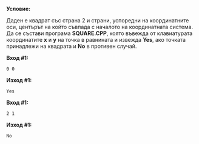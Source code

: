 **Условие:**

Даден е квадрат със страна 2 и страни, успоредни на координатните оси, центърът на който съвпада с началото на координатната система. Да се състави програма **SQUARE.CPP**, която въвежда от клавиатурата координатите **x** и **y** на точка в равнината и извежда **Yes**, ако точката принадлежи на квадрата и **No** в противен случай.

**Вход #1:**

	0 0

**Изход #1:**

	Yes

**Вход #1:**

	2 1

**Изход #1:**

	No